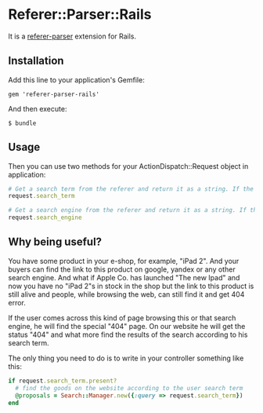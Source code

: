 # Referer::Parser::Rails

It is a [referer-parser](https://github.com/snowplow/referer-parser/blob/master/ruby/README.md)
 extension for Rails.

## Installation

Add this line to your application's Gemfile:

    gem 'referer-parser-rails'

And then execute:

    $ bundle


## Usage

Then you can use two methods for your ActionDispatch::Request object in application:

```ruby
# Get a search term from the referer and return it as a string. If the referer is not present then nil returns.
request.search_term

# Get a search engine from the referer and return it as a string. If the referer is not present then nil returns.
request.search_engine
```

## Why being useful?
You have some product in your e-shop, for example, "iPad 2". And your buyers can find the link to this product on google, yandex or any other search engine. And what if Apple Co. has launched "The new Ipad" and now you have no "iPad 2"s in stock in the shop but the link to this product is still alive and people, while browsing the web, can still find it and get 404 error.

If the user comes across this kind of page browsing this or that search engine, he will find the special "404" page. On our website he will get the status "404" and what more find the results of the search according to his search term.

The only thing you need to do is to write in your controller something like this:

```ruby
if request.search_term.present?
  # find the goods on the website according to the user search term
  @proposals = Search::Manager.new({:query => request.search_term})
end
```
